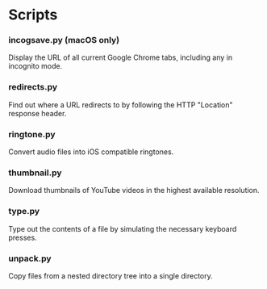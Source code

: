 # Scripts

### incogsave.py (macOS only)
Display the URL of all current Google Chrome tabs, including any in incognito mode.

### redirects.py
Find out where a URL redirects to by following the HTTP "Location" response header.

### ringtone.py
Convert audio files into iOS compatible ringtones.

### thumbnail.py
Download thumbnails of YouTube videos in the highest available resolution.

### type.py
Type out the contents of a file by simulating the necessary keyboard presses.

### unpack.py
Copy files from a nested directory tree into a single directory.
